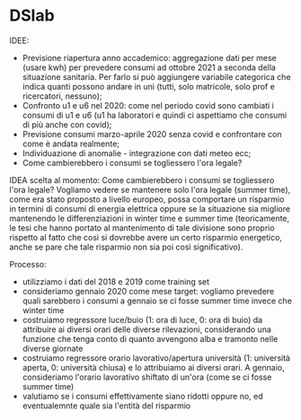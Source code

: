 # DSlab

IDEE:

* Previsione riapertura anno accademico: aggregazione dati per mese (usare kwh) per prevedere consumi ad ottobre 2021 a seconda della situazione sanitaria. Per farlo si può aggiungere variabile categorica che indica quanti possono andare in uni (tutti, solo matricole, solo prof e ricercatori, nessuno);
* Confronto u1 e u6 nel 2020: come nel periodo covid sono cambiati i consumi di u1 e u6 (u1 ha laboratori e quindi ci aspettiamo che consumi di più anche con covid);
* Previsione consumi marzo-aprile 2020 senza covid e confrontare con come è andata realmente;
* Individuazione di anomalie - integrazione con dati meteo ecc;
* Come cambierebbero i consumi se togliessero l'ora legale?


IDEA scelta al momento: Come cambierebbero i consumi se togliessero l'ora legale? 
Vogliamo vedere se mantenere solo l'ora legale (summer time), come era stato proposto a livello europeo, possa comportare un risparmio in termini di consumi di energia elettrica oppure se la situazione sia migliore mantenendo le differenziazioni in winter time e summer time (teoricamente, le tesi che hanno portato al mantenimento di tale divisione sono proprio rispetto al fatto che così si dovrebbe avere un certo risparmio energetico, anche se pare che tale risparmio non sia poi così significativo).

Processo:
* utilizziamo i dati del 2018 e 2019 come training set
* consideriamo gennaio 2020 come mese target: vogliamo prevedere quali sarebbero i consumi a gennaio se ci fosse summer time invece che winter time
* costruiamo regressore luce/buio (1: ora di luce, 0: ora di buio) da attribuire ai diversi orari delle diverse rilevazioni, considerando una funzione che tenga conto di quanto avvengono alba e tramonto nelle diverse giornate
* costruiamo regressore orario lavorativo/apertura università (1: università aperta, 0: università chiusa) e lo attribuiamo ai diversi orari. A gennaio, consideriamo l'orario lavorativo shiftato di un'ora (come se ci fosse summer time)
* valutiamo se i consumi effettivamente siano ridotti oppure no, ed eventualemnte quale sia l'entità del risparmio



